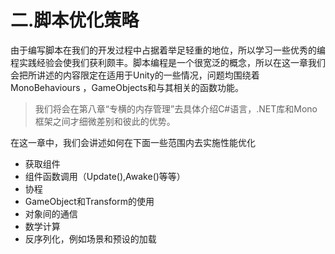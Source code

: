 # 二.脚本优化策略

由于编写脚本在我们的开发过程中占据着举足轻重的地位，所以学习一些优秀的编程实践经验会使我们获利颇丰。脚本编程是一个很宽泛的概念，所以在这一章我们会把所讲述的内容限定在适用于Unity的一些情况，问题均围绕着MonoBehaviours ，GameObjects和与其相关的函数功能。

>我们将会在第八章“专横的内存管理”去具体介绍C#语言，.NET库和Mono框架之间才细微差别和彼此的优势。

在这一章中，我们会讲述如何在下面一些范围内去实施性能优化

 - 获取组件
 - 组件函数调用（Update(),Awake()等等）
 - 协程
 - GameObject和Transform的使用
 - 对象间的通信
 - 数学计算
 - 反序列化，例如场景和预设的加载

